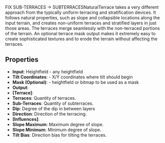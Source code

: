 

FIX SUB-TERRACES -> SUBTERRACESNaturalTerrace takes a very different approach from the typically uniform terracing and stratification devices. It follows natural properties, such as slope and collapsible locations along the input terrain, and creates non-uniform terraces and stratified layers in just those areas. The terraces merge seamlessly with the non-terraced portions of the terrain. An optional terrace mask output makes it extremely easy to create sophisticated textures and to erode the terrain without affecting the terraces. 

## Properties
- **Input**: Heightfield - any heightfield
- **Tilt Coordinates**: - X/Y coordinates where tilt should begin
- **Mask (Optional)**: - heightfield or bitmap to be used as a mask
- **Output**: 
- **[Terrace]**: 
- **Terraces**: Quantity of terraces.
- **Sub-Terraces**: Quantity of subterraces.
- **Dip**: Degree of the dip in between layers
- **Direction**: Direction of the terracing.
- **[Influences]**: 
- **Slope Maximum**: Maximum degree of slope.
- **Slope Minimum**: Minimum degree of slope.
- **Tilt Bias**: Direction bias for tilting the terraces.




